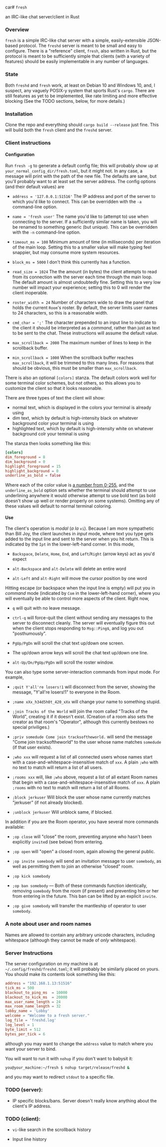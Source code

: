 car# `fresh`

an IRC-like chat server/client in Rust

### Overview

`fresh` is a simple IRC-like chat server with a simple, easily-extensible
JSON-based protocol. The `freshd` server is meant to be small and easy to
configure. There is a "reference" client, `fresh`, also written in Rust, but the
protocol is meant to be sufficiently simple that clients (with a variety of
features) should be easily implementable in any number of languages.

### State

Both `freshd` and `fresh` work, at least on Debian 10 and Windows 10, and, I
suspect, any vaguely POSIX-y system that sports Rust's `cargo`. There are still
features as yet to be implemented, like rate limiting and more effective
blocking (See the TODO sections, below, for more details.)

### Installation

Clone the repo and everything should `cargo build --release` just fine. This
will build both the `fresh` client and the `freshd` server.

### Client instructions

#### Configuration

Run `fresh -g` to generate a default config file; this will probably show up at
`your_normal_config_dir/fresh.toml`, but it might not. In any case, a message
will print with the path of the new file. The defaults are sane, but you'll
probably want to at least set the server address. The config options (and their
default values) are

- `address = '127.0.0.1:51516'` The IP address and port of the server to which
  you'd like to connect. This can be overridden with the `-a` command-line
  option.

- `name = 'fresh user'` The name you'd like to (attempt to) use when connecting
  to the server. If a sufficiently similar name is taken, you will be renamed to
  something generic (but unique). This can be overridden with the `-n`
  command-line option.

- `timeout_ms = 100` Minimum amount of time (in milliseconds) per iteration of
  the main loop. Setting this to a smaller value will make typing feel snappier,
  but may consume more system resources.

- `block_ms = 5000` I don't think this currently has a function.

- `read_size = 1024` The the amount (in bytes) the client attempts to read from
  its connection with the server each time through the main loop. The default
  amount is almost undoubtedly fine. Setting this to a very low number will
  impact your experience; setting this to 0 will render the client inoperable.

- `roster_width = 24` Number of characters wide to draw the panel that holds the
  current `Room`'s roster. By default, the server limits user names to 24
  characters, so this is a reasonable width.

- `cmd_char = ';'` The character prepended to an input line to indicate to the
  client it should be interpreted as a _command_, rather than just as text to be
  sent to the chat. These instructions will assume the default value.

- `max_scrollback = 2000` The maximum number of lines to keep in the scrollback
  buffer.

- `min_scrollback = 1000` When the scrollback buffer reaches `max_scrollback`,
  it will be trimmed to this many lines. For reasons that should be obvious,
  this must be smaller than `max_scrollback`.

There is also an optional `[colors]` stanza. The default colors work well for
some terminal color schemes, but not others, so this allows you to customize the
client so that it looks reasonable.

There are three types of text the client will show:

- normal text, which is displayed in the colors your terminal is already using
- dim text, which by default is high-intensity black on whatever background
  color your terminal is using
- highlighted text, which by default is high-intensity white on whatever
  background colr your teminal is using

The stanza then looks something like this:

```toml
[colors]
dim_foreground = 8
dim_background = 0
highlight_foreground = 15
highlight_background = 0
underline_as_bold = false
```

Where each of the color value is
[a number from 0-255](https://jonasjacek.github.io/colors/), and the
`underline_as_bold` option sets whether the terminal should attempt to use
underlining anywhere it would otherwise attempt to use bold text (as bold
doesn't show up well or render properly on some systems). Omitting any of these
values will default to normal terminal coloring.

#### Use

The client's operation is _modal_ (_a la_ `vi`). Because I am more sympathetic
than Bill Joy, the client launches in _input_ mode, where text you type gets
added to the input line and sent to the server when you hit return. This is
indicated by the `Ipt` in the lower-left-hand corner. In this mode,

- `Backspace`, `Delete`, `Home`, `End`, and `Left`/`Right` (arrow keys) act as
  you'd expect

- `alt-Backspace` and `alt-Delete` will delete an entire word

- `alt-Left` and `alt-Right` will move the cursor position by one word

Hitting escape (or backspace when the input line is empty) will put you in
_command_ mode (indicated by `Com` in the lower-left-hand corner), where you
will eventually be able to control more aspects of the client. Right now,

- `q` will quit with no leave message.

- `ctrl-q` will force-quit the client without sending any messages to the server
  to disconnect cleanly. The server will eventually figure this out when the
  client stops responding to `Msg::Ping`s, and log you out "posthumously".

- `PgUp/PgDn` will scroll the chat text up/down one screen.

- The up/down arrow keys will scroll the chat text up/down one line.

- `alt-Up/Dn/PgUp/PgDn` will scroll the roster window.

You can also type some server-interaction commands from input mode. For example,

- `;quit Y'all're losers!1` will disconnect from the server, showing the
  message, "Y'all're losers!1" to everyone in the Room.

- `;name xXx_h34d5h0t_420_xXx` will change your name to something stupid.

- `;join Tracks of the World` will join the room called "Tracks of the World",
  creating it if it doesn't exist. (Creation of a room also sets the creator as
  that room's "Operator", although this currently bestows no special
  priviliges.)

- `;priv somedude Come join tracksoftheworld.` will send the message "Come join
  tracksoftheworld" to the user whose name matches `somedude` (if that user
  exists).

- `;who xxx` will request a list of all connected users whose names start with a
  case-and-whitespace-insensitive match of `xxx`. A plain `;who` with no text to
  match will return a list of all users.

- `;rooms xxx` will, like `;who` above, request a list of all extant Room names
  that begin with a case-and-whitespace-insensitive match of `xxx`. A plain
  `;rooms` with no text to match will return a list of all Rooms.

- `;block jerkuser` Will block the user whose name currently matches "jerkuser"
  (if not already blocked).

- `;unblock jerkuser` Will unblock same, if blocked.

In addition if you are the Room operator, you have several more commands
available:

- `;op close` will "close" the room, preventing anyone who hasn't been
  explicitly `invite`d (see below) from entering.

- `;op open` will "open" a closed room, again allowing the general public.

- `;op invite somebody` will send an invitation message to user `somebody`, as
  well as permitting them to join an otherwise "closed" room.

- `;op kick somebody`
- `;op ban somebody` &mdash; Both of these commands function identically,
  removing `somebody` from the room (if present) and preventing him or her from
  entering in the future. This ban can be lifted by an explicit `invite`.

- `;op give somebody` will transfer the mantleship of operator to user
  `somebody`.

### A note about user and room names

Names are allowed to contain any arbitrary unicode characters, including
whitespace (although they cannot be made of _only_ whitespace).

### Server Instructions

The server configuration on my machine is at `~/.config/freshd/freshd.toml`; it
will probably be similarly placed on yours. You should make its contents look
something like this:

```toml
address = "192.168.1.13:51516"
tick_ms = 500
blackout_to_ping_ms  = 10000
blackout_to_kick_ms  = 20000
max_user_name_length = 24
max_room_name_length = 32
lobby_name = 'Lobby'
welcome = "Welcome to a fresh server."
log_file = 'freshd.log'
log_level = 1
byte_limit = 512
bytes_per_tick = 6
```

although you may want to change the `address` value to match where you want your
server to bind.

You will want to run it with `nohup` if you don't want to babysit it:

```sh
you@your_machine:~/fresh $ nohup target/release/freshd &
```

and you may want to redirect `stdout` to a specific file.

### TODO (server):

- IP specific blocks/bans. Server doesn't really know anything about the
  client's IP address.

### TODO (client):

- `vi`-like search in the scrollback history

- Input line history
